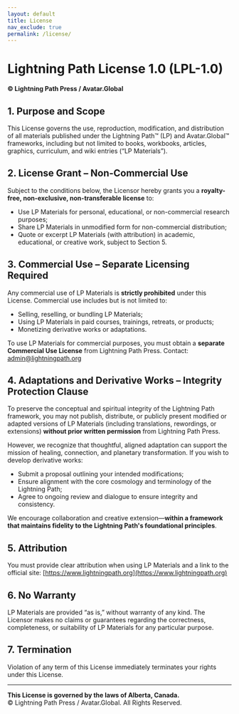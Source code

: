 ```yaml
---
layout: default
title: License
nav_exclude: true
permalink: /license/
---
```


# Lightning Path License 1.0 (LPL-1.0)

**© Lightning Path Press / Avatar.Global**

## 1. Purpose and Scope

This License governs the use, reproduction, modification, and distribution of all materials published under the Lightning Path™ (LP) and Avatar.Global™ frameworks, including but not limited to books, workbooks, articles, graphics, curriculum, and wiki entries (“LP Materials”).

## 2. License Grant – Non-Commercial Use

Subject to the conditions below, the Licensor hereby grants you a **royalty-free, non-exclusive, non-transferable license** to:

- Use LP Materials for personal, educational, or non-commercial research purposes;
- Share LP Materials in unmodified form for non-commercial distribution;
- Quote or excerpt LP Materials (with attribution) in academic, educational, or creative work, subject to Section 5.

## 3. Commercial Use – Separate Licensing Required

Any commercial use of LP Materials is **strictly prohibited** under this License. Commercial use includes but is not limited to:

- Selling, reselling, or bundling LP Materials;
- Using LP Materials in paid courses, trainings, retreats, or products;
- Monetizing derivative works or adaptations.

To use LP Materials for commercial purposes, you must obtain a **separate Commercial Use License** from Lightning Path Press. Contact: [admin@lightningpath.org](mailto:admin@lightningpath.org)

## 4. Adaptations and Derivative Works – Integrity Protection Clause

To preserve the conceptual and spiritual integrity of the Lightning Path framework, you may not publish, distribute, or publicly present modified or adapted versions of LP Materials (including translations, rewordings, or extensions) **without prior written permission** from Lightning Path Press.

However, we recognize that thoughtful, aligned adaptation can support the mission of healing, connection, and planetary transformation. If you wish to develop derivative works:

- Submit a proposal outlining your intended modifications;
- Ensure alignment with the core cosmology and terminology of the Lightning Path;
- Agree to ongoing review and dialogue to ensure integrity and consistency.

We encourage collaboration and creative extension—**within a framework that maintains fidelity to the Lightning Path's foundational principles**.

## 5. Attribution

You must provide clear attribution when using LP Materials and a link to the official site: [https://www.lightningpath.org](https://www.lightningpath.org)

## 6. No Warranty

LP Materials are provided “as is,” without warranty of any kind. The Licensor makes no claims or guarantees regarding the correctness, completeness, or suitability of LP Materials for any particular purpose.

## 7. Termination

Violation of any term of this License immediately terminates your rights under this License.

---

**This License is governed by the laws of Alberta, Canada.**  
© Lightning Path Press / Avatar.Global. All Rights Reserved.
